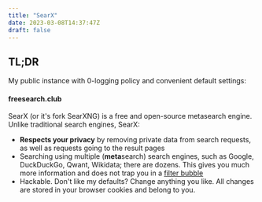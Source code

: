 ```yaml
---
title: "SearX"
date: 2023-03-08T14:37:47Z
draft: false
---
```


## TL;DR 

My public instance with 0-logging policy and convenient default settings:
#### freesearch.club

SearX (or it's fork SearXNG) is a free and open-source metasearch engine. Unlike traditional search engines, SearX:

- **Respects your privacy** by removing private data from search requests, as well as requests going to the result pages
- Searching using multiple (**meta**search) search engines, such as Google, DuckDuckGo, Qwant, Wikidata; there are dozens. This gives you much more information and does not trap you in a [filter bubble](https://en.wikipedia.org/wiki/Filter_bubble)
- Hackable. Don't like my defaults? Change anything you like. All changes are stored in your browser cookies and belong to you. 